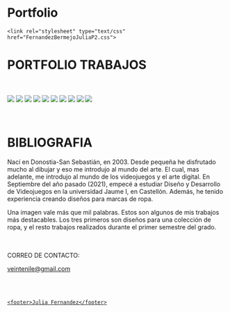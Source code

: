 # Portfolio
<html>
<head>
    
    <link rel="stylesheet" type="text/css" href="FernandezBermejoJuliaP2.css">
</head>
<body>
    <h1 id="port">PORTFOLIO TRABAJOS</h1>
<br>
<br>
<div id="foto">
    <a href="1.png"><img src="1.png"></a>
    <a href="2.png"><img src="2.png"></a>
    <a href="3.png"><img src="3.png"></a>
    <a href="4.jpg"><img src="4.jpg"></a>
    <a href="5.jpg"><img src="5.jpg"></a>
    <a href="6.jpg"><img src="6.jpg"></a>
    <a href="7.jpg"><img src="7.jpg"></a>
    <a href="8.jpg"><img src="8.jpg"></a>
    <a href="9.jpg"><img src="9.jpg"></a>
    <a href="10.jpg"><img src="10.jpg"></a>
</div>

<br>
<br>


<h1>BIBLIOGRAFIA</h1>
<p>  Nací en Donostia-San Sebastián, en 2003. Desde pequeña he disfrutado mucho al dibujar y eso me introdujo al mundo del arte. El cual,  mas adelante,  me introdujo al mundo de los videojuegos y el arte digital. En Septiembre del año pasado (2021), empecé a estudiar Diseño y Desarrollo de Videojuegos en la universidad Jaume I,  en Castellón. Además, he tenido experiencia creando diseños para marcas de ropa.
</p>
<p> Una imagen vale más que mil palabras. Estos son algunos de mis trabajos más destacables. Los tres primeros son diseños para una colección de ropa, y el resto trabajos realizados durante el primer semestre del grado.</p>

<br>
<br>

<div id="correo">CORREO DE CONTACTO:
    <a href="*"><p>veintenile@gmail.com</p>
</div>

</body>

<br>
<br>

    <footer>Julia Fernandez</footer>
</html>
